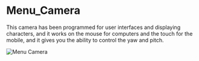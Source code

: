 # Menu_Camera
This camera has been programmed for user interfaces and displaying characters, and it works on the mouse for computers and the touch for the mobile, and it gives you the ability to control the yaw and pitch.

![Menu Camera](https://user-images.githubusercontent.com/121944937/217776109-c5d7f112-1615-4e14-af20-24a035f652c0.png)
